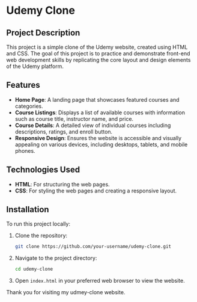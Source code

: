 # Udemy Clone

## Project Description
This project is a simple clone of the Udemy website, created using HTML and CSS. The goal of this project is to practice and demonstrate front-end web development skills by replicating the core layout and design elements of the Udemy platform.

## Features
- **Home Page**: A landing page that showcases featured courses and categories.
- **Course Listings**: Displays a list of available courses with information such as course title, instructor name, and price.
- **Course Details**: A detailed view of individual courses including descriptions, ratings, and enroll button.
- **Responsive Design**: Ensures the website is accessible and visually appealing on various devices, including desktops, tablets, and mobile phones.

## Technologies Used
- **HTML**: For structuring the web pages.
- **CSS**: For styling the web pages and creating a responsive layout.

## Installation
To run this project locally:
1. Clone the repository:
    ```sh
    git clone https://github.com/your-username/udemy-clone.git
    ```
2. Navigate to the project directory:
    ```sh
    cd udemy-clone
    ```
3. Open `index.html` in your preferred web browser to view the website.

Thank you for visiting my udmey-clone website.
